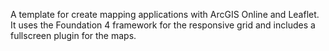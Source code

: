 A template for create mapping applications with ArcGIS Online and Leaflet.
It uses the Foundation 4 framework for the responsive grid and includes a fullscreen plugin for the maps.
 